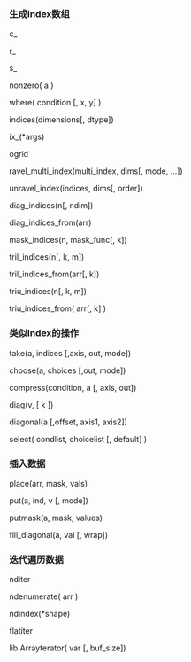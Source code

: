 ### 生成index数组

c\_

r\_

s\_

nonzero\( a \)

where\( condition \[, x, y\] \)

indices\(dimensions\[, dtype\]\)

ix\_\(\*args\)

ogrid

ravel\_multi\_index\(multi\_index, dims\[, mode, ...\]\)

unravel\_index\(indices, dims\[, order\]\)

diag\_indices\(n\[, ndim\]\)

diag\_indices\_from\(arr\)

mask\_indices\(n, mask\_func\[, k\]\)

tril\_indices\(n\[, k, m\]\)

tril\_indices\_from\(arr\[, k\]\)

triu\_indices\(n\[, k, m\]\)

triu\_indices\_from\( arr\[, k\] \)

### 类似index的操作

take\(a, indices \[,axis, out, mode\]\)

choose\(a, choices \[,out, mode\]\)

compress\(condition, a \[, axis, out\]\)

diag\(v,  \[ k \]\)

diagonal\(a \[,offset, axis1, axis2\]\)

select\( condlist, choicelist  \[, default\] \)

### 插入数据

place\(arr, mask, vals\)

put\(a, ind, v  \[, mode\]\)

putmask\(a, mask, values\)

fill\_diagonal\(a, val   \[, wrap\]\)

### 迭代遍历数据

nditer

ndenumerate\( arr \)

ndindex\(\*shape\)

flatiter

lib.Arrayterator\( var \[, buf\_size\]\)

